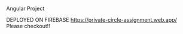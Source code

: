 Angular Project 

DEPLOYED ON FIREBASE
https://private-circle-assignment.web.app/
Please checkout!!
